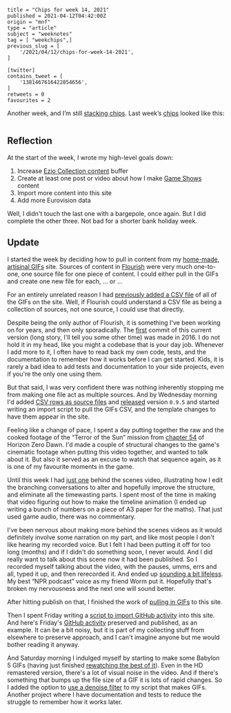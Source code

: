 ```
title = "Chips for week 14, 2021"
published = 2021-04-12T04:42:00Z
origin = "mnf"
type = "article"
subject = "weeknotes"
tag = [ "weekchips",]
previous_slug = [
    '/2021/04/12/chips-for-week-14-2021',
]

[twitter]
contains_tweet = [
    '1381467616422854656',
]
retweets = 0
favourites = 2
```

Another week, and I’m still [stacking chips][chips]. Last week’s
[chips][markers] looked like this:

[chips]: /2020/06/19/my-week-in-poker-chips
[markers]: /2020/08/22/my-weekchips-markers

<p class='image'><img src='http://mnf.m17s.net/2021/04/12/Eyv1dwZWYAQAUcl.jpg' alt=''></p>


## Reflection

At the start of the week, I wrote my high-level goals down:

1. Increase [Ezio Collection content][ezio] buffer
1. Create at least one post or video about how I make [Game Shows][gs] content
1. Import more content into this site
1. Add more Eurovision data

Well, I didn't touch the last one with a bargepole, once again. But I did
complete the other three. Not bad for a shorter bank holiday week.

## Update

I started the week by deciding how to pull in content from my
[home-made, artisinal GIFs][gifs] site. Sources of content in [Flourish][fl]
were very much one-to-one, one source file for one piece of content. I could
either pull in the GIFs and create one new file for each, … or …

For an entirely unrelated reason I had [previously added a CSV file][csv] of
all of the GIFs on the site. Well, if Flourish could understand a CSV file
as being a collection of sources, not one source, I could use that directly.

Despite being the only author of Flourish, it is something I've been working
on for years, and then only sporadically. The [first][first] commit of this
current version (long story, I'll tell you some other time) was made in 2016.
I do not hold it in my head, like you might a codebase that is your day job.
Whenever I add more to it, I often have to read back my own code, tests, and
the documentation to remember how it works before I can get started. Kids, it
is rarely a bad idea to add tests and documentation to your side projects,
even if you're the only one using them.

But that said, I was very confident there was nothing inherently stopping me
from making one file act as multiple sources. And by Wednesday morning I'd
added [CSV rows as source files][csvdiff] and [released][v095] version
`0.9.5` and started writing an import script to pull the GIFs CSV, and the 
template changes to have them appear in the site.

Feeling like a change of pace, I spent a day putting together the raw and the
cooked footage of the “Terror of the Sun” mission from [chapter 54][ch54] of
Horizon Zero Dawn. I'd made a couple of structural changes to the game's
cinematic footage when putting this video together, and wanted to talk about
it. But also it served as an excuse to watch that sequence again, as it is one
of my favourite moments in the game.

Until this week I had [just one][bts] behind the scenes video, illustrating
how I edit the branching conversations to alter and hopefully improve the
structure, and eliminate all the timewasting parts. I spent most of the time
in making that video figuring out how to make the timeline animation (I ended
up writing a bunch of numbers on a piece of A3 paper for the maths). That just
used game audio, there was no commentary.

I've been nervous about making more behind the scenes videos as it would
definitely involve some narration on my part, and like most people I don't
like hearing my recorded voice. But I felt I had been putting it off for too
long (months) and if I didn't do something soon, I never would. And I did
really want to talk about this scene now it had been published. So I recorded
myself talking about the video, with the pauses, umms, errs and all, typed it
up, and then rerecorded it. And ended up [sounding a bit lifeless][bts2]. My
best “NPR podcast” voice as my friend Worm put it. Hopefully that's broken my
nervousness and the next one will sound better.

After hitting publish on that, I finished the work of [pulling in GIFs][pull]
to this site.

Then I spent Friday writing a [script to import GitHub activity][gh] into this
site. And here's Friday's [GitHub activity][fri] preserved and published, as
an example. It can be a bit noisy, but it is part of my collecting stuff from
elsewhere to preserve approach, and I can't imagine anyone but me would bother
reading it anyway.

And Saturday morning I indulged myself by starting to make some Babylon 5 GIFs
(having just finished [rewatching the best of it][bab5]). Even in the HD
remastered version, there's a lot of visual noise in the video. And if there's
something that bumps up the file size of a GIF it is lots of rapid changes. So
I added the option to [use a denoise filter][dn] to my script that makes GIFs.
Another project where I have documentation and tests to reduce the struggle
to remember how it works later.


[ezio]: https://www.youtube.com/watch?v=RLUAJTX6Zxg&list=PL0lW90IMJShKw_Ut0omr_Lz4z51LbMbGg
[gs]: https://www.youtube.com/channel/UCI0KNfM-b2vXKPY4QwJ0_oQ
[gifs]: https://gifs.cackhanded.net/
[fl]: https://github.com/norm/flourish
[csv]: https://github.com/norm/gifs.cackhanded.net/commit/14690142d9ad54c84b2bcad612c31ddfeb3c5d5f
[first]: https://github.com/norm/flourish/commit/d2e81c4a982e49ff78c60a31c32fb47f27ce7858
[csvdiff]: https://github.com/norm/flourish/compare/23cd4e4fb79d35678dd0700a8a31f26776dc7221..c92a398083914f25df4998ff8e8334b7ed26de1e
[v095]: https://github.com/norm/flourish/releases/tag/v0.9.5
[ch54]: https://www.youtube.com/watch?v=xF2poDHo0hA
[bts]: https://www.youtube.com/watch?v=pJ3I97zJZS4
[bts2]: https://www.youtube.com/watch?v=t65w8tDQn-g
[pull]: https://github.com/norm/marknormanfrancis.com/commit/7a0603424090514362f01b4fbdc1f4eb21cb55e1
[gh]: https://github.com/norm/marknormanfrancis.com/blob/main/script/add_github_events
[fri]: /2021/04/09/github_activity
[bab5]: https://twitter.com/cackhanded/status/1380871626871431169
[dn]: https://github.com/norm/gifs.cackhanded.net/commit/fe8ed67b4d50c27836f7a98790a3f8126ea7d39f